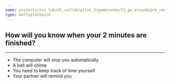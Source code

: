 ```yaml
---
name: projects/css_lab/dl_collab/pilot_2/game/arms/t2_go_around/pre_comp_timer.md
type: multipleChoice
---
```


## How will you know when your 2 minutes are finished?

---

- The computer will stop you automatically
- A bell will chime
- You need to keep track of time yourself
- Your partner will remind you
